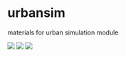 # urbansim
materials for urban simulation module

![](https://github.com/asrenninger/urbansim/raw/main/images/scenarios.gif)
![](https://github.com/asrenninger/urbansim/raw/main/images/africaspint.png)
![](https://github.com/asrenninger/urbansim/raw/main/images/accessibility.gif)

